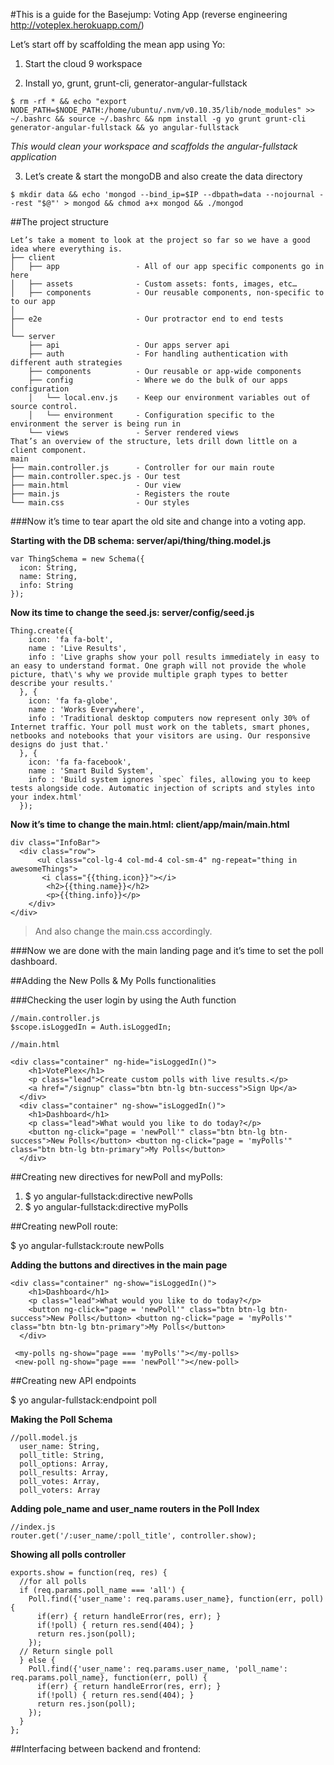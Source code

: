 #This is a guide for the Basejump: Voting App (reverse engineering http://voteplex.herokuapp.com/)

Let’s start off by scaffolding the mean app using Yo:

1.	Start the cloud 9  workspace

2. Install yo, grunt, grunt-cli, generator-angular-fullstack 
```
$ rm -rf * && echo "export NODE_PATH=$NODE_PATH:/home/ubuntu/.nvm/v0.10.35/lib/node_modules" >> ~/.bashrc && source ~/.bashrc && npm install -g yo grunt grunt-cli generator-angular-fullstack && yo angular-fullstack
```
*This would clean your workspace and scaffolds the angular-fullstack application*

3.	Let’s create & start the mongoDB and also create the data directory

```
$ mkdir data && echo 'mongod --bind_ip=$IP --dbpath=data --nojournal --rest "$@"' > mongod && chmod a+x mongod && ./mongod
```
##The project structure
```
Let’s take a moment to look at the project so far so we have a good idea where everything is.
├── client
│   ├── app                 - All of our app specific components go in here
│   ├── assets              - Custom assets: fonts, images, etc… 
│   ├── components          - Our reusable components, non-specific to to our app
│ 
├── e2e                     - Our protractor end to end tests
│
└── server
    ├── api                 - Our apps server api
    ├── auth                - For handling authentication with different auth strategies
    ├── components          - Our reusable or app-wide components
    ├── config              - Where we do the bulk of our apps configuration
    │   └── local.env.js    - Keep our environment variables out of source control.
    │   └── environment     - Configuration specific to the environment the server is being run in
    └── views               - Server rendered views
That’s an overview of the structure, lets drill down little on a client component.
main
├── main.controller.js      - Controller for our main route
├── main.controller.spec.js - Our test
├── main.html               - Our view
├── main.js                 - Registers the route
└── main.css                - Our styles
```

###Now it’s time to tear apart the old site and change into a voting app.


**Starting with the DB schema: server/api/thing/thing.model.js**

```
var ThingSchema = new Schema({
  icon: String,
  name: String,
  info: String
});
```
**Now its time to change the seed.js: server/config/seed.js**

```
Thing.create({
    icon: 'fa fa-bolt',
    name : 'Live Results',
    info : 'Live graphs show your poll results immediately in easy to an easy to understand format. One graph will not provide the whole picture, that\'s why we provide multiple graph types to better describe your results.'
  }, {
    icon: 'fa fa-globe',
    name : 'Works Everywhere',
    info : 'Traditional desktop computers now represent only 30% of Internet traffic. Your poll must work on the tablets, smart phones, netbooks and notebooks that your visitors are using. Our responsive designs do just that.'
  }, {
    icon: 'fa fa-facebook',
    name : 'Smart Build System',
    info : 'Build system ignores `spec` files, allowing you to keep tests alongside code. Automatic injection of scripts and styles into your index.html'
  });
```
**Now it’s time to change the main.html: client/app/main/main.html**

```
div class="InfoBar">
  <div class="row">
      <ul class="col-lg-4 col-md-4 col-sm-4" ng-repeat="thing in awesomeThings">
       <i class="{{thing.icon}}"></i>
        <h2>{{thing.name}}</h2>
        <p>{{thing.info}}</p>
    </div>
</div>
```
>And also change the main.css accordingly. 

###Now we are done with the main landing page and it’s time to set the poll dashboard.

##Adding the New Polls & My Polls functionalities

###Checking the user login by using the Auth function

```
//main.controller.js
$scope.isLoggedIn = Auth.isLoggedIn;
```

```
//main.html

<div class="container" ng-hide="isLoggedIn()">
    <h1>VotePlex</h1>
    <p class="lead">Create custom polls with live results.</p>
    <a href="/signup" class="btn btn-lg btn-success">Sign Up</a>
  </div>
  <div class="container" ng-show="isLoggedIn()">
    <h1>Dashboard</h1>
    <p class="lead">What would you like to do today?</p>
    <button ng-click="page = 'newPoll'" class="btn btn-lg btn-success">New Polls</button> <button ng-click="page = 'myPolls'" class="btn btn-lg btn-primary">My Polls</button>
  </div>
```
##Creating new directives for newPoll and myPolls:


1. $ yo angular-fullstack:directive newPolls
2. $ yo angular-fullstack:directive myPolls

##Creating newPoll route:

$ yo angular-fullstack:route newPolls


**Adding the buttons and directives in the main page**

```
<div class="container" ng-show="isLoggedIn()">
    <h1>Dashboard</h1>
    <p class="lead">What would you like to do today?</p>
    <button ng-click="page = 'newPoll'" class="btn btn-lg btn-success">New Polls</button> <button ng-click="page = 'myPolls'" class="btn btn-lg btn-primary">My Polls</button>
  </div>
  
 <my-polls ng-show="page === 'myPolls'"></my-polls>
 <new-poll ng-show="page === 'newPoll'"></new-poll>
```

##Creating new API endpoints

$ yo angular-fullstack:endpoint poll

**Making the Poll Schema**
```
//poll.model.js
  user_name: String,
  poll_title: String,
  poll_options: Array,
  poll_results: Array,
  poll_votes: Array,
  poll_voters: Array
```
**Adding pole_name and user_name routers in the Poll Index**

```
//index.js
router.get('/:user_name/:poll_title', controller.show);
```

**Showing all polls controller**

```
exports.show = function(req, res) {
  //for all polls
  if (req.params.poll_name === 'all') {
    Poll.find({'user_name': req.params.user_name}, function(err, poll) {
      if(err) { return handleError(res, err); }
      if(!poll) { return res.send(404); }
      return res.json(poll);
    });
  // Return single poll
  } else {
    Poll.find({'user_name': req.params.user_name, 'poll_name': req.params.poll_name}, function(err, poll) {
      if(err) { return handleError(res, err); }
      if(!poll) { return res.send(404); }
      return res.json(poll);
    });
  }
};
```

##Interfacing between backend and frontend:


